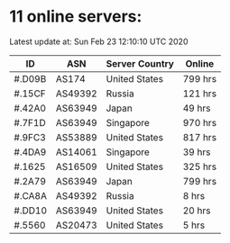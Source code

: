 # 11 online servers:

Latest update at: Sun Feb 23 12:10:10 UTC 2020

| ID | ASN | Server Country | Online |
| -- | --- | -------------- | ------ |
| #.D09B | AS174 | United States | 799 hrs |
| #.15CF | AS49392 | Russia | 121 hrs |
| #.42A0 | AS63949 | Japan | 49 hrs |
| #.7F1D | AS63949 | Singapore | 970 hrs |
| #.9FC3 | AS53889 | United States | 817 hrs |
| #.4DA9 | AS14061 | Singapore | 39 hrs |
| #.1625 | AS16509 | United States | 325 hrs |
| #.2A79 | AS63949 | Japan | 799 hrs |
| #.CA8A | AS49392 | Russia | 8 hrs |
| #.DD10 | AS63949 | United States | 20 hrs |
| #.5560 | AS20473 | United States | 5 hrs |


